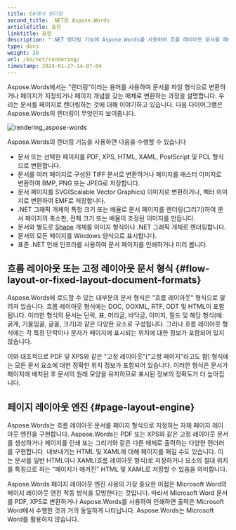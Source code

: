 ```yaml
---
title: C#에서 렌더링
second_title: .NET용 Aspose.Words
articleTitle: 표현
linktitle: 표현
description: ".NET 렌더링 기능에 Aspose.Words를 사용하여 흐름 레이아웃 문서를 페이지로 포맷하고 해당 문서나 선택한 페이지를 다른 문서(PDF, HTML, XPS 등) 또는 이미지(TIFF, PNG, SVG 등) 형식으로 변환합니다. C#을 사용하여 보기, 추가 변환 또는 인쇄."
type: docs
weight: 20
url: /ko/net/rendering/
timestamp: 2024-01-27-14-07-04
---
```


Aspose.Words에서는 "렌더링"이라는 용어를 사용하여 문서를 파일 형식으로 변환하거나 페이지가 지정되거나 페이지 개념을 갖는 매체로 변환하는 과정을 설명합니다. 우리는 문서를 페이지로 렌더링하는 것에 대해 이야기하고 있습니다. 다음 다이어그램은 Aspose.Words의 렌더링이 무엇인지 보여줍니다.

![rendering_aspose-words](/words/net/rendering/rendering-1.png)

Aspose.Words의 렌더링 기능을 사용하면 다음을 수행할 수 있습니다

- 문서 또는 선택한 페이지를 PDF, XPS, HTML, XAML, PostScript 및 PCL 형식으로 변환합니다.
- 문서를 여러 페이지로 구성된 TIFF 문서로 변환하거나 페이지를 래스터 이미지로 변환하여 BMP, PNG 또는 JPEG로 저장합니다.
- 문서 페이지를 SVG(Scalable Vector Graphics) 이미지로 변환하거나, 벡터 이미지로 변환하여 EMF로 저장합니다.
- .NET 그래픽 개체의 특정 크기 또는 배율로 문서 페이지를 렌더링(그리기)하여 문서 페이지의 축소판, 전체 크기 또는 배율이 조정된 이미지를 만듭니다.
- 문서와 별도로 [Shape](https://reference.aspose.com/words/net/aspose.words.drawing/shape/) 개체를 이미지 형식이나 .NET 그래픽 개체로 렌더링합니다.
- 문서의 모든 페이지를 Windows 양식으로 표시합니다.
- 표준 .NET 인쇄 인프라를 사용하여 문서 페이지를 인쇄하거나 미리 봅니다.

## 흐름 레이아웃 또는 고정 레이아웃 문서 형식 {#flow-layout-or-fixed-layout-document-formats}

Aspose.Words에 로드할 수 있는 대부분의 문서 형식은 "흐름 레이아웃" 형식으로 알려져 있습니다. 흐름 레이아웃 형식에는 DOC, OOXML, RTF, ODT 및 HTML이 포함됩니다. 이러한 형식의 문서는 단락, 표, 머리글, 바닥글, 이미지, 필드 및 해당 형식(예: 굵게, 기울임꼴, 글꼴, 크기)과 같은 다양한 요소로 구성됩니다. 그러나 흐름 레이아웃 형식에는 각 특정 단락이나 문자가 페이지에 표시되는 위치에 대한 정보가 포함되어 있지 않습니다.

이와 대조적으로 PDF 및 XPS와 같은 "고정 레이아웃"("고정 페이지"라고도 함) 형식에는 모든 문서 요소에 대한 정확한 위치 정보가 포함되어 있습니다. 이러한 형식은 문서가 페이지에 배치된 후 문서의 원래 모양을 유지하므로 표시된 정보의 정확도가 더 높아집니다.

## 페이지 레이아웃 엔진 {#page-layout-engine}

Aspose.Words는 흐름 레이아웃 문서를 페이지 형식으로 지정하는 자체 페이지 레이아웃 엔진을 구현합니다. Aspose.Words는 PDF 또는 XPS와 같은 고정 레이아웃 문서를 생성하거나 페이지를 인쇄 또는 그리기와 같은 다른 매체로 출력하는 다양한 렌더러를 구현합니다. 내보내기는 HTML 및 XAML에 대해 페이지를 매길 수도 있습니다. 이는 문서를 일반 HTML이나 XAML(흐름 레이아웃 형식)로 저장하거나 요소의 절대 위치를 특징으로 하는 "페이지가 매겨진" HTML 및 XAML로 저장할 수 있음을 의미합니다.

Aspose.Words 페이지 레이아웃 엔진 사용의 가장 중요한 이점은 Microsoft Word의 페이지 레이아웃 엔진 작동 방식을 모방한다는 것입니다. 따라서 Microsoft Word 문서를 PDF, XPS로 변환하거나 Aspose.Words를 사용하여 인쇄하면 출력은 Microsoft Word에서 수행한 것과 거의 동일하게 나타납니다. Aspose.Words는 Microsoft Word를 활용하지 않습니다.
